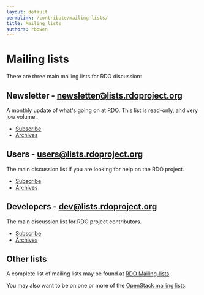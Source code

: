 ```yaml
---
layout: default
permalink: /contribute/mailing-lists/
title: Mailing lists
authors: rbowen
---
```


# Mailing lists

There are three main mailing lists for RDO discussion:

## Newsletter - newsletter@lists.rdoproject.org

A monthly update of what's going on at RDO. This list is read-only, and very low volume.

*   [Subscribe](https://lists.rdoproject.org/mailman/listinfo/newsletter)
*   [Archives](https://lists.rdoproject.org/pipermail/newsletter/)

## Users - users@lists.rdoproject.org

The main discussion list if you are looking for help on the RDO project. 

*   [Subscribe](https://lists.rdoproject.org/mailman/listinfo/users)
*   [Archives](https://lists.rdoproject.org/pipermail/users/)

## Developers - dev@lists.rdoproject.org

The main discussion list for RDO project contributors.

*   [Subscribe](https://lists.rdoproject.org/mailman/listinfo/dev)
*   [Archives](https://lists.rdoproject.org/pipermail/dev/)

## Other lists

A complete list of mailing lists may be found at [RDO Mailing-lists](https://lists.rdoproject.org/mailman/listinfo).

You may also want to be on one or more of the [OpenStack mailing lists](https://wiki.openstack.org/wiki/Mailing_Lists).

